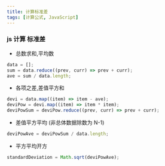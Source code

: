 ```yaml
---
title: 计算标准差
tags: [计算公式, JavaScript]
---
```


### js 计算 标准差

- 总数求和,平均数

```javascript
data = [];
sum = data.reduce((prev, curr) => prev + curr);
ave = sum / data.length;
```

- 各项之差,差值平方和

```javascript
devi = data.map((item) => item - ave);
deviPow = devi.map((item) => item * item);
deviPowSum = deviPow.reduce((prev, curr) => prev + curr);
```

- 差值平方平均 (非总体数据除数为 N-1)

```javascript
deviPowAve = deviPowSum / data.length;
```

- 平方平均开方

```javascript
standardDeviation = Math.sqrt(deviPowAve);
```
